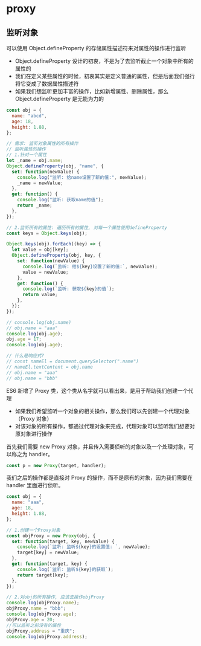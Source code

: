 # proxy

## 监听对象

可以使用 Object.defineProperty 的存储属性描述符来对属性的操作进行监听

- Object.defineProperty 设计的初衷，不是为了去监听截止一个对象中所有的属性的
- 我们在定义某些属性的时候，初衷其实是定义普通的属性，但是后面我们强行将它变成了数据属性描述符
- 如果我们想监听更加丰富的操作，比如新增属性、删除属性，那么 Object.defineProperty 是无能为力的

```js
const obj = {
  name: "abcd",
  age: 18,
  height: 1.88,
};

// 需求: 监听对象属性的所有操作
// 监听属性的操作
// 1.针对一个属性
let _name = obj.name;
Object.defineProperty(obj, "name", {
  set: function(newValue) {
    console.log("监听: 给name设置了新的值:", newValue);
    _name = newValue;
  },
  get: function() {
    console.log("监听: 获取name的值");
    return _name;
  },
});

// 2.监听所有的属性: 遍历所有的属性, 对每一个属性使用defineProperty
const keys = Object.keys(obj);

Object.keys(obj).forEach((key) => {
  let value = obj[key];
  Object.defineProperty(obj, key, {
    set: function(newValue) {
      console.log(`监听: 给${key}设置了新的值:`, newValue);
      value = newValue;
    },
    get: function() {
      console.log(`监听: 获取${key}的值`);
      return value;
    },
  });
});

// console.log(obj.name)
// obj.name = "aaa"
console.log(obj.age);
obj.age = 17;
console.log(obj.age);

// 什么是响应式?
// const nameEl = document.querySelector(".name")
// nameEl.textContent = obj.name
// obj.name = "aaa"
// obj.name = "bbb"
```

ES6 新增了 Proxy 类，这个类从名字就可以看出来，是用于帮助我们创建一个代理

- 如果我们希望监听一个对象的相关操作，那么我们可以先创建一个代理对象（Proxy 对象）
- 对该对象的所有操作，都通过代理对象来完成，代理对象可以监听我们想要对原对象进行操作

首先我们需要 new Proxy 对象，并且传入需要侦听的对象以及一个处理对象，可以称之为 handler。

```js
const p = new Proxy(target, handler);
```

我们之后的操作都是直接对 Proxy 的操作，而不是原有的对象，因为我们需要在 handler 里面进行侦听。

```js
const obj = {
  name: "aaa",
  age: 18,
  height: 1.88,
};

// 1.创建一个Proxy对象
const objProxy = new Proxy(obj, {
  set: function(target, key, newValue) {
    console.log(`监听: 监听${key}的设置值: `, newValue);
    target[key] = newValue;
  },
  get: function(target, key) {
    console.log(`监听: 监听${key}的获取`);
    return target[key];
  },
});

// 2.对obj的所有操作, 应该去操作objProxy
console.log(objProxy.name);
objProxy.name = "bbb";
console.log(objProxy.age);
objProxy.age = 20;
//可以监听之前没有的属性
objProxy.address = "重庆";
console.log(objProxy.address);
```
